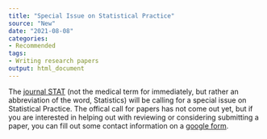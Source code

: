 ```yaml
---
title: "Special Issue on Statistical Practice"
source: "New"
date: "2021-08-08"
categories:
- Recommended
tags:
- Writing research papers
output: html_document
---
```


The [journal STAT][sta1] (not the medical term for immediately, but rather an abbreviation of the word, Statistics) will be calling for a special issue on Statistical Practice. The offical call for papers has not come out yet, but if you are interested in helping out with reviewing or considering submitting a paper, you can fill out some contact information on a [google form][goo1].

[goo1]: https://forms.gle/29A9c8fUbxAr7Nwf7
[sta1]: https://onlinelibrary.wiley.com/journal/20491573